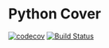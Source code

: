 # Python Cover
[![codecov](https://codecov.io/gh/Antoch03/python_cov/branch/master/graph/badge.svg)](https://codecov.io/gh/Antoch03/python_cov)
[![Build Status](https://img.shields.io/travis/dmlc/xgboost.svg?label=build&logo=travis&branch=master)](https://travis-ci.org/Antoch03/python_cov)
